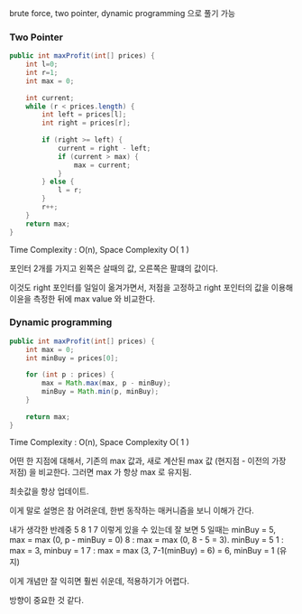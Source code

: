 brute force, two pointer, dynamic programming 으로 풀기 가능


### Two Pointer


```java
public int maxProfit(int[] prices) {  
    int l=0;  
    int r=1;  
    int max = 0;  
  
    int current;  
    while (r < prices.length) {  
        int left = prices[l];  
        int right = prices[r];  
  
        if (right >= left) {  
            current = right - left;  
            if (current > max) {  
                max = current;  
            }  
        } else {  
            l = r;  
        }  
        r++;  
    }  
    return max;  
}
```

Time Complexity : O(n), Space Complexity O( 1 )

포인터 2개를 가지고
왼쪽은 살때의 값, 오른쪽은 팔떄의 값이다.

이것도 right 포인터를 일일이 옮겨가면서, 저점을 고정하고 right 포인터의 값을 이용해 이윤을 측정한 뒤에
max value 와 비교한다.


### Dynamic programming

```java
public int maxProfit(int[] prices) {  
    int max = 0;  
    int minBuy = prices[0];  
  
    for (int p : prices) {  
        max = Math.max(max, p - minBuy);  
        minBuy = Math.min(p, minBuy);  
    }  
  
    return max;  
}
```

Time Complexity : O(n), Space Complexity O( 1 )

어떤 한 지점에 대해서, 기존의 max 값과, 새로 계산된 max 값 (현지점 - 이전의 가장 저점) 을 비교한다.
그러면 max 가 항상 max 로 유지됨.

최솟값을 항상 업데이트.

이게 말로 설명은 참 어려운데, 한번 동작하는 매커니즘을 보니 이해가 간다.

내가 생각한 반례중 5 8 1 7 이렇게 있을 수 있는데
잘 보면 5 일때는 minBuy = 5, max = max (0, p - minBuy = 0)
8 : max = max (0, 8 - 5 = 3). minBuy = 5
1 : max = 3, minbuy = 1
7 : max = max (3, 7-1(minBuy) = 6) = 6, minBuy = 1 (유지)

이게 개념만 잘 익히면 훨씬 쉬운데, 적용하기가 어렵다.

방향이 중요한 것 같다.
